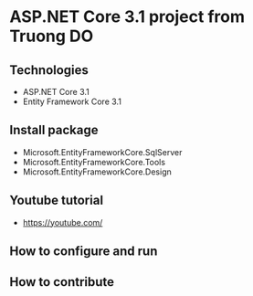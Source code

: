 # ASP.NET Core 3.1 project from Truong DO
## Technologies
- ASP.NET Core 3.1
- Entity Framework Core 3.1
## Install package
- Microsoft.EntityFrameworkCore.SqlServer
- Microsoft.EntityFrameworkCore.Tools
- Microsoft.EntityFrameworkCore.Design
## Youtube tutorial
- https://youtube.com/
## How to configure and run
## How to contribute 